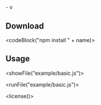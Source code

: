 # <name></end>

<description></end> - v<version></end>

## Download

<codeBlock("npm install " + name)></end>

## Usage

<showFile("example/basic.js")></end>

<runFile("example/basic.js")></end>

<license()></end>
